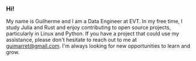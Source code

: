 ### Hi!
  My name is Guilherme and I am a Data Engineer at EVT. In my free time, I study Julia and Rust and enjoy contributing to open source projects, particularly in Linux and Python. If you have a project that could use my assistance, please don't hesitate to reach out to me at guimarret@gmail.com. I'm always looking for new opportunities to learn and grow.
